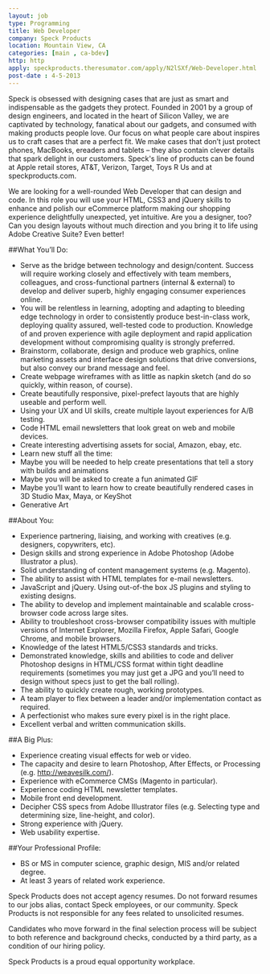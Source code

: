 ```yaml
---
layout: job
type: Programming
title: Web Developer
company: Speck Products
location: Mountain View, CA
categories: [main , ca-bdev]
http: http
apply: speckproducts.theresumator.com/apply/N2lSXf/Web-Developer.html
post-date : 4-5-2013
---
```


Speck is obsessed with designing cases that are just as smart and indispensable as the gadgets they protect. Founded in 2001 by a group of design engineers, and located in the heart of Silicon Valley, we are captivated by technology, fanatical about our gadgets, and consumed with making products people love. Our focus on what people care about inspires us to craft cases that are a perfect fit. We make cases that don’t just protect phones, MacBooks, ereaders and tablets – they also contain clever details that spark delight in our customers. Speck's line of products can be found at Apple retail stores, AT&T, Verizon, Target, Toys R Us and at speckproducts.com.

We are looking for a well-rounded Web Developer that can design and code.  In this role you will use your HTML, CSS3 and jQuery skills to enhance and polish our eCommerce platform making our shopping experience delightfully unexpected, yet intuitive.  Are you a designer, too?  Can you design layouts without much direction and you bring it to life using Adobe Creative Suite?  Even better!

##What You’ll Do:
* Serve as the bridge between technology and design/content.  Success will require working closely and effectively with team members, colleagues, and cross-functional partners (internal & external) to develop and deliver superb, highly engaging consumer experiences online.
* You will be relentless in learning, adopting and adapting to bleeding edge technology in order to consistently produce best-in-class work, deploying quality assured, well-tested code to production. Knowledge of and proven experience with agile deployment and rapid application development without compromising quality is strongly preferred.
* Brainstorm, collaborate, design and produce web graphics, online marketing assets and interface design solutions that drive conversions, but also convey our brand message and feel.
* Create webpage wireframes with as little as napkin sketch (and do so quickly, within reason, of course).
* Create beautifully responsive, pixel-prefect layouts that are highly useable and perform well.
* Using your UX and UI skills, create multiple layout experiences for A/B testing.
* Code HTML email newsletters that look great on web and mobile devices.
* Create interesting advertising assets for social, Amazon, ebay, etc.
* Learn new stuff all the time:
* Maybe you will be needed to help create presentations that tell a story with builds and animations
* Maybe you will be asked to create a fun animated GIF
* Maybe you’ll want to learn how to create beautifully rendered cases in 3D Studio Max, Maya, or KeyShot
* Generative Art

##About You:
* Experience partnering, liaising, and working with creatives (e.g. designers, copywriters, etc).
* Design skills and strong experience in Adobe Photoshop (Adobe Illustrator a plus).
* Solid understanding of content management systems (e.g. Magento).
* The ability to assist with HTML templates for e-mail newsletters. 
* JavaScript and jQuery. Using out-of-the box JS plugins and styling to existing designs.
* The ability to develop and implement maintainable and scalable cross-browser code across large sites.
* Ability to troubleshoot cross-browser compatibility issues with multiple versions of Internet Explorer, Mozilla Firefox, Apple Safari, Google Chrome, and mobile browsers.
* Knowledge of the latest HTML5/CSS3 standards and tricks.
* Demonstrated knowledge, skills and abilities to code and deliver Photoshop designs in HTML/CSS format within tight deadline requirements (sometimes you may just get a JPG and you’ll need to design without specs just to get the ball rolling).
* The ability to quickly create rough, working prototypes.
* A team player to flex between a leader and/or implementation contact as required.
* A perfectionist who makes sure every pixel is in the right place.
* Excellent verbal and written communication skills.

##A Big Plus:
* Experience creating visual effects for web or video.
* The capacity and desire to learn Photoshop, After Effects, or Processing (e.g. http://weavesilk.com/).
* Experience with eCommerce CMSs (Magento in particular).
* Experience coding HTML newsletter templates.
* Mobile front end development.
* Decipher CSS specs from Adobe Illustrator files (e.g. Selecting type and determining size, line-height, and color).
* Strong experience with jQuery.
* Web usability expertise.

##Your Professional Profile:
* BS or MS in computer science, graphic design, MIS and/or related degree.
* At least 3 years of related work experience.

Speck Products does not accept agency resumes. Do not forward resumes to our jobs alias, contact Speck employees, or our community. Speck Products is not responsible for any fees related to unsolicited resumes.

Candidates who move forward in the final selection process will be subject to both reference and background checks, conducted by a third party, as a condition of our hiring policy.

Speck Products is a proud equal opportunity workplace.